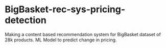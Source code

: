 # BigBasket-rec-sys-pricing-detection
 Making a content based recommendation system for BigBasket dataset of 28k products. ML Model to predict change in pricing.
